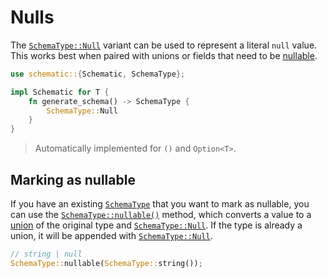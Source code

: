 # Nulls

The [`SchemaType::Null`][null] variant can be used to represent a literal `null` value. This works
best when paired with unions or fields that need to be [nullable](#marking-as-nullable).

```rust
use schematic::{Schematic, SchemaType};

impl Schematic for T {
	fn generate_schema() -> SchemaType {
		SchemaType::Null
	}
}
```

> Automatically implemented for `()` and `Option<T>`.

## Marking as nullable

If you have an existing
[`SchemaType`](https://docs.rs/schematic/latest/schematic/enum.SchemaType.html) that you want to
mark as nullable, you can use the
[`SchemaType::nullable()`](https://docs.rs/schematic/latest/schematic/enum.SchemaType.html#method.nullable)
method, which converts a value to a [union](./union.md) of the original type and
[`SchemaType::Null`][null]. If the type is already a union, it will be appended with
[`SchemaType::Null`][null].

```rust
// string | null
SchemaType::nullable(SchemaType::string());
```

[null]: https://docs.rs/schematic/latest/schematic/enum.SchemaType.html#variant.Null

